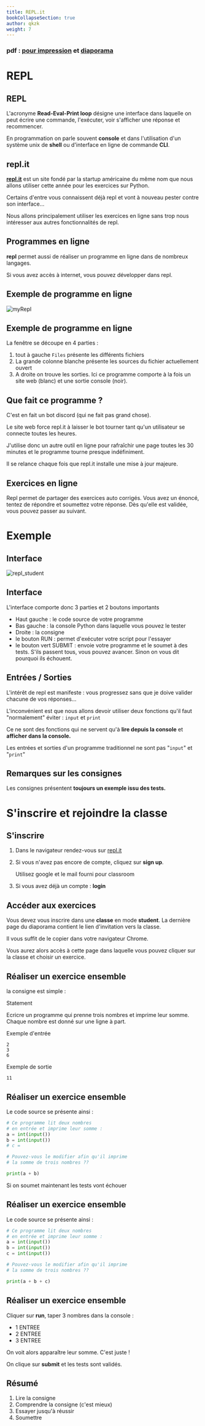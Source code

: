 ```yaml
---
title: REPL.it
bookCollapseSection: true
author: qkzk
weight: 7
---
```


### pdf : [pour impression](/uploads/docsnsi/programmation/repl/presentation_repl_print.pdf) et [diaporama](/uploads/docsnsi/programmation/repl/presentation_repl_slides.pdf)

# REPL

## REPL

L'acronyme **Read-Eval-Print loop** désigne une interface dans laquelle on peut
écrire une commande, l'exécuter, voir s'afficher une réponse et recommencer.

En programmation on parle souvent **console** et dans l'utilisation d'un
système unix de **shell** ou d'interface en ligne de commande **CLI**.

## repl.it

**[repl.it](https://repl.it)** est un site fondé par la startup américaine du
même nom que nous allons utiliser cette année pour les exercices sur Python.

Certains d'entre vous connaissent déjà repl et vont à nouveau pester contre
son interface...

Nous allons principalement utiliser les exercices en ligne sans trop nous
intéresser aux autres fonctionnalités de repl.

## Programmes en ligne

**repl** permet aussi de réaliser un programme en ligne dans de nombreux langages.

Si vous avez accès à internet, vous pouvez développer dans repl.

## Exemple de programme en ligne

![myRepl](/uploads/docsnsi/programmation/repl/myrpl.png)

## Exemple de programme en ligne

La fenêtre se découpe en 4 parties :

1. tout à gauche `Files` présente les différents fichiers
2. La grande colonne blanche présente les sources du fichier actuellement ouvert
3. A droite on trouve les sorties. Ici ce programme comporte à la fois un site
    web (blanc) et une sortie console (noir).

## Que fait ce programme ?

C'est en fait un bot discord (qui ne fait pas grand chose).

Le site web force repl.it à laisser le bot tourner tant qu'un utilisateur se
connecte toutes les heures.

J'utilise donc un autre outil en ligne pour rafraîchir une page toutes les 30
minutes et le programme tourne presque indéfiniment.

Il se relance chaque fois que repl.it installe une mise à jour majeure.



## Exercices en ligne

Repl permet de partager des exercices auto corrigés. Vous avez un énoncé,
tentez de répondre et soumettez votre réponse. Dès qu'elle est validée,
vous pouvez passer au suivant.

# Exemple

## Interface

![repl_student](/uploads/docsnsi/programmation/repl/repl_student.png)

## Interface

L'interface comporte donc 3 parties et 2 boutons importants

* Haut gauche : le code source de votre programme
* Bas gauche : la console Python dans laquelle vous pouvez le tester
* Droite : la consigne
* le bouton RUN : permet d'exécuter votre script pour l'essayer
* le bouton vert SUBMIT : envoie votre programme et le soumet à des tests.
  S'ils passent tous, vous pouvez avancer. Sinon on vous dit pourquoi ils échouent.

## Entrées / Sorties

L'intérêt de repl est manifeste : vous progressez sans que je doive valider
chacune de vos réponses...

L'inconvénient est que nous allons devoir utiliser deux fonctions qu'il faut
"normalement" éviter : `input` et `print`

Ce ne sont des fonctions qui ne servent qu'à **lire depuis la console** et
**afficher dans la console.**

Les entrées et sorties d'un programme traditionnel ne sont pas "`input`" et "`print`"

## Remarques sur les consignes

Les consignes présentent **toujours un exemple issu des tests.**

# S'inscrire et rejoindre la classe

## S'inscrire

1. Dans le navigateur rendez-vous sur [repl.it](https://repl.it)
2. Si vous n'avez pas encore de compte, cliquez sur **sign up**.

    Utilisez google et le mail fourni pour classroom

3. Si vous avez déjà un compte : **login**

## Accéder aux exercices

Vous devez vous inscrire dans une **classe** en mode **student**. La dernière
page du diaporama contient le lien d'invitation vers la classe.

Il vous suffit de le copier dans votre navigateur Chrome.

Vous aurez alors accès à cette page dans laquelle vous pouvez cliquer sur la
classe et choisir un exercice.

## Réaliser un exercice ensemble

la consigne est simple :

Statement

Ecricre un programme qui prenne trois nombres et imprime leur somme. Chaque
nombre est donné sur une ligne à part.

Exemple d'entrée

~~~
2
3
6
~~~

Exemple de sortie

~~~
11
~~~


## Réaliser un exercice ensemble

Le code source se présente ainsi :

~~~python
# Ce programme lit deux nombres
# en entrée et imprime leur somme :
a = int(input())
b = int(input())
# c =

# Pouvez-vous le modifier afin qu'il imprime
# la somme de trois nombres ??

print(a + b)
~~~

Si on soumet maintenant les tests vont échouer

## Réaliser un exercice ensemble

Le code source se présente ainsi :

~~~python
# Ce programme lit deux nombres
# en entrée et imprime leur somme :
a = int(input())
b = int(input())
c = int(input())

# Pouvez-vous le modifier afin qu'il imprime
# la somme de trois nombres ??

print(a + b + c)
~~~

## Réaliser un exercice ensemble

Cliquer sur **run**, taper 3 nombres dans la console :

* 1 ENTREE
* 2 ENTREE
* 3 ENTREE

On voit alors apparaître leur somme. C'est juste !

On clique sur **submit** et les tests sont validés.


## Résumé

1. Lire la consigne
2. Comprendre la consigne (c'est mieux)
2. Essayer jusqu'à réussir
3. Soumettre
